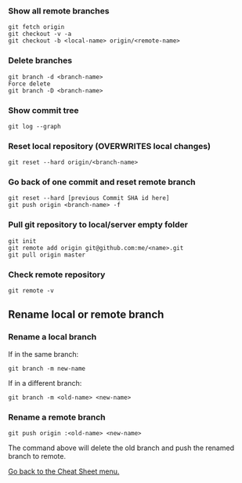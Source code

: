 ### Show all remote branches
```
git fetch origin
git checkout -v -a
git checkout -b <local-name> origin/<remote-name>
```
### Delete branches
```
git branch -d <branch-name>
Force delete
git branch -D <branch-name>
```

### Show commit tree
```
git log --graph
```

### Reset local repository (OVERWRITES local changes)
```
git reset --hard origin/<branch-name>
```

### Go back of one commit and reset remote branch
```
git reset --hard [previous Commit SHA id here]
git push origin <branch-name> -f
```

### Pull git repository to local/server empty folder
```
git init
git remote add origin git@github.com:me/<name>.git
git pull origin master
```

### Check remote repository
```
git remote -v
```

## Rename local or remote branch

### Rename a local branch
If in the same branch:
```
git branch -m new-name
```
If in a different branch:
```
git branch -m <old-name> <new-name>
```

### Rename a remote branch
```
git push origin :<old-name> <new-name>
```
The command above will delete the old branch and push the renamed branch to remote. 

[Go back to the Cheat Sheet menu.](../../../README.md)
